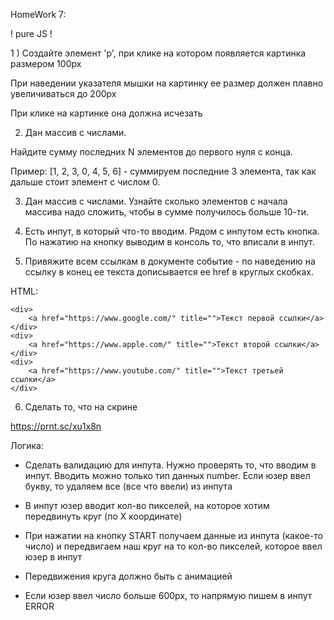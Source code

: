 HomeWork 7:

! pure JS !

1 ) Создайте элемент 'p', при клике на котором появляется картинка размером 100px

При наведении указателя мышки на картинку ее размер должен плавно увеличиваться до 200px

При клике на картинке она должна исчезать

2) Дан массив с числами. 

Найдите сумму последних N элементов до первого нуля с конца. 

Пример: [1, 2, 3, 0, 4, 5, 6] - суммируем последние 3 элемента, так как дальше стоит элемент с числом 0.

3) Дан массив с числами. Узнайте сколько элементов с начала массива надо сложить, чтобы в сумме получилось больше 10-ти.

4) Есть инпут, в который что-то вводим. Рядом с инпутом есть кнопка. По нажатию на кнопку выводим в консоль то, что вписали в инпут.

5) Привяжите всем ссылкам в документе событие - по наведению на ссылку в конец ее текста дописывается ее href в круглых скобках.

HTML: 

```
<div>
    <a href="https://www.google.com/" title="">Текст первой ссылки</a>
</div>
<div>
    <a href="https://www.apple.com/" title="">Текст второй ссылки</a>
</div>
<div>
    <a href="https://www.youtube.com/" title="">Текст третьей ссылки</a>
</div>

```

6) Сделать то, что на скрине

https://prnt.sc/xu1x8n

Логика:

- Сделать валидацию для инпута. Нужно проверять то, что вводим в инпут. Вводить можно только тип данных number. Если юзер ввел букву, то удаляем все (все что ввели) из инпута

- В инпут юзер вводит кол-во пикселей, на которое хотим передвинуть круг (по Х координате)

- При нажатии на кнопку START получаем данные из инпута (какое-то число) и передвигаем наш круг на то кол-во пикселей, которое ввел юзер в инпут

- Передвижения круга должно быть с анимацией

- Если юзер ввел число больше 600px, то напрямую пишем в инпут ERROR 
